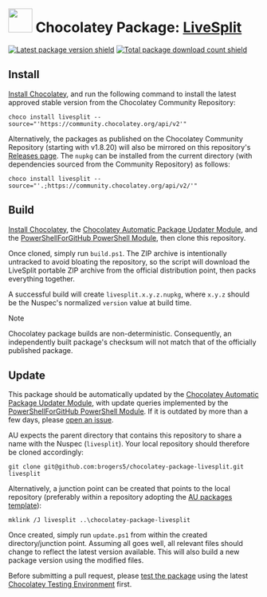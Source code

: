 ﻿# <img src="https://cdn.jsdelivr.net/gh/brogers5/chocolatey-package-livesplit@438486d57a08edc15012d6151f9da3be01263112/livesplit.png" width="48" height="48"/> Chocolatey Package: [LiveSplit](https://community.chocolatey.org/packages/livesplit)

[![Latest package version shield](https://img.shields.io/chocolatey/v/livesplit.svg)](https://community.chocolatey.org/packages/livesplit)
[![Total package download count shield](https://img.shields.io/chocolatey/dt/livesplit.svg)](https://community.chocolatey.org/packages/livesplit)

## Install

[Install Chocolatey](https://chocolatey.org/install), and run the following command to install the latest approved stable version from the Chocolatey Community Repository:

```shell
choco install livesplit --source="'https://community.chocolatey.org/api/v2'"
```

Alternatively, the packages as published on the Chocolatey Community Repository (starting with v1.8.20) will also be mirrored on this repository's [Releases page](https://github.com/brogers5/chocolatey-package-livesplit/releases). The `nupkg` can be installed from the current directory (with dependencies sourced from the Community Repository) as follows:

```shell
choco install livesplit --source="'.;https://community.chocolatey.org/api/v2/'"
```

## Build

[Install Chocolatey](https://chocolatey.org/install), the [Chocolatey Automatic Package Updater Module](https://github.com/majkinetor/au), and the [PowerShellForGitHub PowerShell Module](https://github.com/microsoft/PowerShellForGitHub), then clone this repository.

Once cloned, simply run `build.ps1`. The ZIP archive is intentionally untracked to avoid bloating the repository, so the script will download the LiveSplit portable ZIP archive from the official distribution point, then packs everything together.

A successful build will create `livesplit.x.y.z.nupkg`, where `x.y.z` should be the Nuspec's normalized `version` value at build time.

>[!Note]
>Chocolatey package builds are non-deterministic. Consequently, an independently built package's checksum will not match that of the officially published package.

## Update

This package should be automatically updated by the [Chocolatey Automatic Package Updater Module](https://github.com/majkinetor/au), with update queries implemented by the [PowerShellForGitHub PowerShell Module](https://github.com/microsoft/PowerShellForGitHub). If it is outdated by more than a few days, please [open an issue](https://github.com/brogers5/chocolatey-package-livesplit/issues).

AU expects the parent directory that contains this repository to share a name with the Nuspec (`livesplit`). Your local repository should therefore be cloned accordingly:

```shell
git clone git@github.com:brogers5/chocolatey-package-livesplit.git livesplit
```

Alternatively, a junction point can be created that points to the local repository (preferably within a repository adopting the [AU packages template](https://github.com/majkinetor/au-packages-template)):

```shell
mklink /J livesplit ..\chocolatey-package-livesplit
```

Once created, simply run `update.ps1` from within the created directory/junction point. Assuming all goes well, all relevant files should change to reflect the latest version available. This will also build a new package version using the modified files.

Before submitting a pull request, please [test the package](https://docs.chocolatey.org/en-us/community-repository/moderation/package-verifier#steps-for-each-package) using the latest [Chocolatey Testing Environment](https://github.com/chocolatey-community/chocolatey-test-environment) first.
